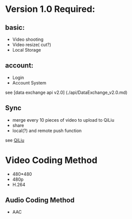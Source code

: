 Version 1.0 Required:
===

basic:
----

- Video shooting
- Video resize( cut?)
- Local Storage

account:
----
- Login
- Account System

see [data exchange api v2.0] (./api/DataExchange_v2.0.md)

Sync
----
- merge every 10 pieces of video to upload to QiLiu
- share
- local(?) and remote push function

see [QiLiu](http://qiliu.com/)


Video Coding Method
===

- 480*480
- 480p
- H.264

Audio Coding Method
---

- AAC
